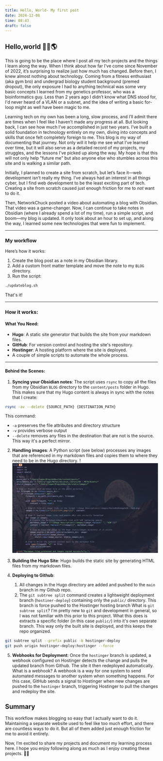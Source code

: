 ```yaml
---
title: Hello, World- My first post
date: 2024-12-08
time: 08:43
draft: false
---
```

## Hello,world 👋🏻🌎
This is going to be the place where I post all my tech projects and the things I learn along the way. When I think about how far I’ve come since November of 2022, it’s surprising to realize just how much has changed. Before then, I knew almost nothing about technology. Coming from a fitness enthusiast (aka gym bro) and undergrad biology student background (premed dropout), the only exposure I had to anything technical was some very basic concepts I learned from my genetics professor, who was a bioinformatics guy. Less than 2 years ago I didn’t know what DNS stood for, I'd never heard of a VLAN or a subnet, and the idea of writing a basic for-loop might as well have been magic to me.

Learning tech on my own has been a long, slow process, and I’ll admit there are times when I feel like I haven’t made any progress at all. But looking back, I can see how much I’ve accomplished in just two years. I’ve built a solid foundation in technology entirely on my own, diving into concepts and skills that once felt completely foreign to me. This blog is my way of documenting that journey. Not only will it help me see what I’ve learned over time, but it will also serve as a detailed record of my projects, my struggles, and the lessons I’ve picked up along the way. My hope is that this will not only help "future me" but also anyone else who stumbles across this site and is walking a similar path.

Initially, I planned to create a site from scratch, but let’s face it—web development isn’t really my thing. I’ve always had an interest in all things cyber, but I find web development to be the least exciting part of tech. Creating a site from scratch caused just enough friction for me to _not_ want to do it.

Then, NetworkChuck posted a video about automating a blog with Obsidian. That video was a game-changer. Now, I can continue to take notes in Obsidian (where I already spend a lot of my time), run a simple script, and boom—my blog is updated. It only took about an hour to set up, and along the way, I learned some new technologies that were fun to implement.

---
### My workflow

Here’s how it works:

1. Create the blog post as a note in my Obsidian library.
2. Add a custom front matter template and move the note to my `BLOG` directory.
3. Run the script:
```bash
./updateblog.sh
```

That's it! 

---
### How it works:
#### **What You Need:**

- **Hugo**: A static site generator that builds the site from your markdown files.
- **GitHub**: For version control and hosting the site's repository.
- **Hostinger**: A hosting platform where the site is deployed.
- A couple of simple scripts to automate the whole process.

---
#### Behind the Scenes:
1. **Syncing your Obsidian notes**: The script uses `rsync` to copy all the files from my Obsidian `BLOG` directory to the `content/posts` folder in Hugo. This makes sure that my Hugo content is always in sync with the notes that I create:
```bash
rsync -av --delete {SOURCE_PATH} {DESTINATION_PATH}
```

This command:
- `-a` preserves the file attributes and directory structure
- `-v` provides verbose output
- `--delete` removes any files in the destination that are not is the source. This way it's a perfect mirror.

2. **Handling images**: A Python script (see below) processes any images that are referenced in my markdown files and copies them to where they need to be in the Hugo directory.
!![Image Description](/images/Pasted%20image%2020241208085952.png)

3. **Building the Hugo Site**: Hugo builds the static site by generating HTML files from my markdown files. 
4. **Deploying to Github**: 
	1. All changes in the Hugo directory are added and pushed to the `main` branch in my Github repo.
	2. The `git subtree split` command creates a lightweight deployment branch (`hostiner-deploy`) containing only the `public/` directory. This branch is force pushed to the Hostinger hosting branch
	What is `git subtree split`? I'm pretty new to `git` and development in general, so I was not familiar with this prior to this project. What this does is extracts a specific folder (in this case `public/`) into it's own separate branch. This way only the built site is deployed, and this keeps the repo organized. 
```bash
git subtree split --prefix public -b hostinger-deploy
git push origin hostinger-deploy:hostinger --force
```

5. **Webhooks for Deployment**: Once the `hostinger` branch is updated, a webhook configured on Hostinger detects the change and pulls the updated branch from Github. The site it then redeployed automatically.
	What is a webhook? A webhook is a way for one system to send automated messages to another system when something happens. For this case, GitHub sends a signal to Hostinger when new changes are pushed to the `hostinger` branch, triggering Hostinger to pull the changes and redeploy the site.

## Summary
This workflow makes blogging so easy that I actually want to do it. Maintaining a separate website used to feel like too much effort, and there are countless ways to do it. But all of them added just enough friction for me to avoid it entirely.

Now, I’m excited to share my projects and document my learning process here. I hope you enjoy following along as much as I enjoy creating these projects. 🚀🎸

